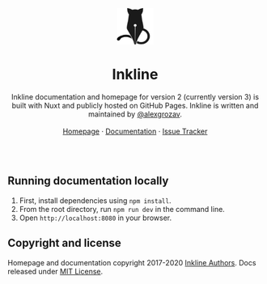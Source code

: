 <p align="center">
    <a href="http://inkline.io/">
        <img src="https://raw.githubusercontent.com/inkline/inkline.io-old/master/static/images/logo.png" alt="Inkline logo" width=72 height=72>
    </a>
</p>

<h1 align="center">Inkline</h1>
    
<p align="center">
    Inkline documentation and homepage for version 2 (currently version 3) is built with Nuxt and publicly hosted on GitHub Pages. Inkline is written and maintained by <a href="https://twitter.com/alexgrozav">@alexgrozav</a>. 
    <br/>
    <br/>
    <a href="https://inkline.io">Homepage</a>
    ·
    <a href="https://inkline.io/docs/introduction/getting-started">Documentation</a>
    ·
    <a href="https://github.com/inkline/inkline/issues">Issue Tracker</a>
</p>

<br/>
<br/>

## Running documentation locally

1. First, install dependencies using `npm install`.
2. From the root directory, run `npm run dev` in the command line.
3. Open `http://localhost:8080` in your browser.

## Copyright and license
Homepage and documentation copyright 2017-2020 [Inkline Authors](https://github.com/inkline/inkline.io/graphs/contributors). 
Docs released under [MIT License](https://github.com/inkline/inkline/blob/master/packages/docs/LICENSE).
